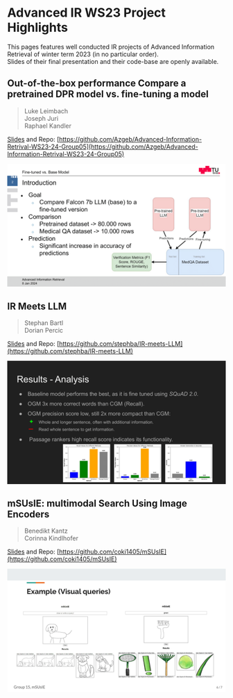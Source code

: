 # Advanced IR WS23 Project Highlights

This pages features well conducted IR projects of Advanced Information Retrieval of winter term 2023 (in no particular order).  
Slides of their final presentation and their code-base are openly available.  

## Out-of-the-box performance Compare a pretrained DPR model vs. fine-tuning a model
> Luke Leimbach  
> Joseph Juri  
> Raphael Kandler  

[Slides](files/group05.pdf) and Repo: [https://github.com/Azgeb/Advanced-Information-Retrival-WS23-24-Group05](https://github.com/Azgeb/Advanced-Information-Retrival-WS23-24-Group05)

![Teaser05](files/group05-2.png)

## IR Meets LLM
> Stephan Bartl  
> Dorian Percic  

[Slides](files/group04.pdf) and Repo: [https://github.com/stephba/IR-meets-LLM](https://github.com/stephba/IR-meets-LLM)

![Teaser04](files/group04-10.png)

## mSUsIE: multimodal Search Using Image Encoders
> Benedikt Kantz  
> Corinna Kindlhofer  

[Slides](files/group15.pdf) and Repo: [https://github.com/coki1405/mSUsIE](https://github.com/coki1405/mSUsIE)

![Teaser15](files/group15-6.png)
